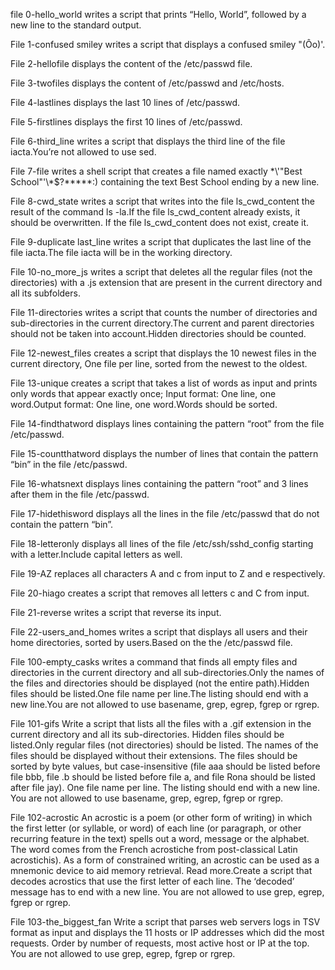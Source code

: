 file 0-hello_world writes a script that prints “Hello, World”, followed by a new line to the standard output.

File 1-confused smiley writes a script that displays a confused smiley "(Ôo)'.

File 2-hellofile displays the content of the /etc/passwd file.

File 3-twofiles displays the content of /etc/passwd and /etc/hosts.

File 4-lastlines displays the last 10 lines of /etc/passwd.

File 5-firstlines displays the first 10 lines of /etc/passwd.

File 6-third_line writes a script that displays the third line of the file iacta.You’re not allowed to use sed.

File 7-file writes a shell script that creates a file named exactly \*\\'"Best School"\'\\*$\?\*\*\*\*\*:) containing the text Best School ending by a new line.

File 8-cwd_state writes a script that writes into the file ls_cwd_content the result of the command ls -la.If the file ls_cwd_content already exists, it should be overwritten. If the file ls_cwd_content does not exist, create it.

File 9-duplicate last_line writes a script that duplicates the last line of the file iacta.The file iacta will be in the working directory.

File 10-no_more_js writes a script that deletes all the regular files (not the directories) with a .js extension that are present in the current directory and all its subfolders.

File 11-directories writes a script that counts the number of directories and sub-directories in the current directory.The current and parent directories should not be taken into account.Hidden directories should be counted.

File 12-newest_files creates a script that displays the 10 newest files in the current directory, One file per line, sorted from the newest to the oldest.

File 13-unique creates a script that takes a list of words as input and prints only words that appear exactly once; Input format: One line, one word.Output format: One line, one word.Words should be sorted.

File 14-findthatword displays lines containing the pattern “root” from the file /etc/passwd.

File 15-countthatword displays the number of lines that contain the pattern “bin” in the file /etc/passwd.

File 16-whatsnext displays lines containing the pattern “root” and 3 lines after them in the file /etc/passwd.

File 17-hidethisword displays all the lines in the file /etc/passwd that do not contain the pattern “bin”.

File 18-letteronly displays all lines of the file /etc/ssh/sshd_config starting with a letter.Include capital letters as well.

File 19-AZ replaces all characters A and c from input to Z and e respectively.

File 20-hiago creates a script that removes all letters c and C from input.

File 21-reverse writes a script that reverse its input.

File 22-users_and_homes writes a script that displays all users and their home directories, sorted by users.Based on the the /etc/passwd file.

File 100-empty_casks writes a command that finds all empty files and directories in the current directory and all sub-directories.Only the names of the files and directories should be displayed (not the entire path).Hidden files should be listed.One file name per line.The listing should end with a new line.You are not allowed to use basename, grep, egrep, fgrep or rgrep.

File 101-gifs Write a script that lists all the files with a .gif extension in the current directory and all its sub-directories. Hidden files should be listed.Only regular files (not directories) should be listed. The names of the files should be displayed without their extensions. The files should be sorted by byte values, but case-insensitive (file aaa should be listed before file bbb, file .b should be listed before file a, and file Rona should be listed after file jay). One file name per line. The listing should end with a new line. You are not allowed to use basename, grep, egrep, fgrep or rgrep.

File 102-acrostic An acrostic is a poem (or other form of writing) in which the first letter (or syllable, or word) of each line (or paragraph, or other recurring feature in the text) spells out a word, message or the alphabet. The word comes from the French acrostiche from post-classical Latin acrostichis). As a form of constrained writing, an acrostic can be used as a mnemonic device to aid memory retrieval. Read more.Create a script that decodes acrostics that use the first letter of each line. The ‘decoded’ message has to end with a new line. You are not allowed to use grep, egrep, fgrep or rgrep.

File 103-the_biggest_fan Write a script that parses web servers logs in TSV format as input and displays the 11 hosts or IP addresses which did the most requests. Order by number of requests, most active host or IP at the top. You are not allowed to use grep, egrep, fgrep or rgrep.



